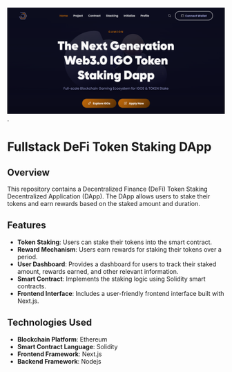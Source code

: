 ![Gameplay](https://github.com/AIMAN10001/AIMAN10001/blob/main/Firefox_Screenshot_2024-02-29T17-37-30.125Z.png).

# Fullstack DeFi Token Staking DApp

## Overview

This repository contains a Decentralized Finance (DeFi) Token Staking Decentralized Application (DApp). The DApp allows users to stake their tokens and earn rewards based on the staked amount and duration.

## Features

- **Token Staking**: Users can stake their tokens into the smart contract.
- **Reward Mechanism**: Users earn rewards for staking their tokens over a period.
- **User Dashboard**: Provides a dashboard for users to track their staked amount, rewards earned, and other relevant information.
- **Smart Contract**: Implements the staking logic using Solidity smart contracts.
- **Frontend Interface**: Includes a user-friendly frontend interface built with Next.js.

## Technologies Used

- **Blockchain Platform**: Ethereum
- **Smart Contract Language**: Solidity
- **Frontend Framework**: Next.js
- **Backend Framework**: Nodejs

